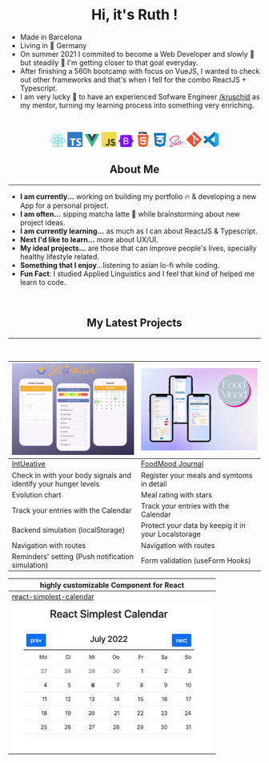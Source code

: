 <h1 align="center">Hi, it's Ruth !</h1>

* Made in Barcelona
* Living in :round_pushpin: Germany
* On summer 2021 I commited to become a Web Developer and slowly :snail:  but steadily :muscle: I'm getting closer to that goal everyday. 
* After finishing a 560h bootcamp with focus on VueJS, I wanted to check out other frameworks and that's when I fell for the combo ReactJS + Typescript.
* I am very lucky :pray: to have an experienced Sofware Engineer [/kruschid](https://github.com/kruschid) as my mentor, turning my learning process into something very enriching.

<br>
<p align="center">
<img width="30" src="react-logo.png">
<img width="30" src="ts-logo.png">
<img width="30" src="vue-logo.png">
<img width="30" src="JavaScript-logo.png">
<img width="30" src="bootstrap-logo.svg">
<img width="30" src="html-logo.png">
<img width="30" src="css-logo.jpeg">
<img width="30" src="sass-logo.png">
<img width="30" src="git-logo.png">
<img width="30" src="vscode.png">
</p>

<h2 align="center">About Me</h2>

---

* **I am currently...** working on building my portfolio :fire: & developing a new App for a personal project.
* **I am often...** sipping matcha latte :tea: while brainstorming about new project ideas. 
* **I am currently learning...** as much as I can about ReactJS & Typescript.
* **Next I'd like to learn...** more about UX/UI.
* **My ideal projects...** are those that can improve people's lives, specially healthy lifestyle related.
* **Something that I enjoy**...listening to asian lo-fi while coding.
* **Fun Fact**: I studied Applied Linguistics and I feel that kind of helped me learn to code.

<br>
<h2 align="center">My Latest Projects</h2>

---
<br>



| <img src="intueative.png" width="400">                          |  <img src="motto2.png" width="400"> |
|-----------------------------------------------------------------|------------------------------------------------|
| [IntUeative](https://intueative.netlify.app/)                   | [FoodMood Journal](https://foodmoodjournal.netlify.app/) |
| Check in with your body signals and identify your hunger levels | Register your meals and symtoms in detail   | 
| Evolution chart                                             |  Meal rating with stars   |                              
| Track your entries with the Calendar                        | Track your entries with the Calendar  
| Backend simulation (localStorage)                           | Protect your data by keepig it in your Localstorage 
| Navigation with routes                                      |  Navigation with routes  
| Reminders' setting (Push notification simulation)           | Form validation (useForm Hooks) |

| highly customizable Component for React|
|-------------------------------------------|
| [react-simplest-calendar](https://www.npmjs.com/package/react-simplest-calendar) |
| <img src="pic_calendar.png" width="400">|


